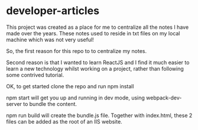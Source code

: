 # developer-articles

This project was created as a place for me to centralize all the notes I have made over the years.  These notes used to reside in txt files on my local machine which was not very useful!

So, the first reason for this repo to to centralize my notes.

Second reason is that I wanted to learn ReactJS and I find it much easier to learn a new technology whilst working on a project, rather than following some contrived tutorial.

OK, to get started clone the repo and run npm install

npm start will get you up and running in dev mode, using webpack-dev-server to bundle the content.

npm run build will create the bundle.js file.  Together with index.html, these 2 files can be added as the root of an IIS website.
